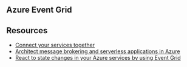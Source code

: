 ## Azure Event Grid

## Resources
- [Connect your services together](https://docs.microsoft.com/en-us/learn/paths/connect-your-services-together/)
- [Architect message brokering and serverless applications in Azure](https://docs.microsoft.com/en-us/learn/paths/architect-messaging-serverless/)
- [React to state changes in your Azure services by using Event Grid](https://docs.microsoft.com/en-us/learn/modules/react-to-state-changes-using-event-grid/?ns-enrollment-type=LearningPath&ns-enrollment-id=learn.architect-messaging-serverless)